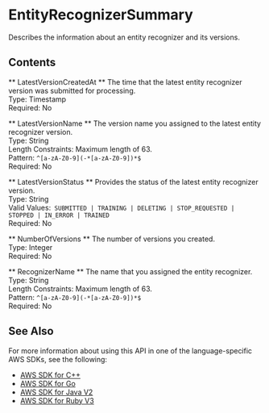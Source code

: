# EntityRecognizerSummary<a name="API_EntityRecognizerSummary"></a>

 Describes the information about an entity recognizer and its versions\.

## Contents<a name="API_EntityRecognizerSummary_Contents"></a>

 ** LatestVersionCreatedAt **   <a name="comprehend-Type-EntityRecognizerSummary-LatestVersionCreatedAt"></a>
 The time that the latest entity recognizer version was submitted for processing\.  
Type: Timestamp  
Required: No

 ** LatestVersionName **   <a name="comprehend-Type-EntityRecognizerSummary-LatestVersionName"></a>
 The version name you assigned to the latest entity recognizer version\.  
Type: String  
Length Constraints: Maximum length of 63\.  
Pattern: `^[a-zA-Z0-9](-*[a-zA-Z0-9])*$`   
Required: No

 ** LatestVersionStatus **   <a name="comprehend-Type-EntityRecognizerSummary-LatestVersionStatus"></a>
 Provides the status of the latest entity recognizer version\.  
Type: String  
Valid Values:` SUBMITTED | TRAINING | DELETING | STOP_REQUESTED | STOPPED | IN_ERROR | TRAINED`   
Required: No

 ** NumberOfVersions **   <a name="comprehend-Type-EntityRecognizerSummary-NumberOfVersions"></a>
 The number of versions you created\.  
Type: Integer  
Required: No

 ** RecognizerName **   <a name="comprehend-Type-EntityRecognizerSummary-RecognizerName"></a>
 The name that you assigned the entity recognizer\.  
Type: String  
Length Constraints: Maximum length of 63\.  
Pattern: `^[a-zA-Z0-9](-*[a-zA-Z0-9])*$`   
Required: No

## See Also<a name="API_EntityRecognizerSummary_SeeAlso"></a>

For more information about using this API in one of the language\-specific AWS SDKs, see the following:
+  [AWS SDK for C\+\+](https://docs.aws.amazon.com/goto/SdkForCpp/comprehend-2017-11-27/EntityRecognizerSummary) 
+  [AWS SDK for Go](https://docs.aws.amazon.com/goto/SdkForGoV1/comprehend-2017-11-27/EntityRecognizerSummary) 
+  [AWS SDK for Java V2](https://docs.aws.amazon.com/goto/SdkForJavaV2/comprehend-2017-11-27/EntityRecognizerSummary) 
+  [AWS SDK for Ruby V3](https://docs.aws.amazon.com/goto/SdkForRubyV3/comprehend-2017-11-27/EntityRecognizerSummary) 